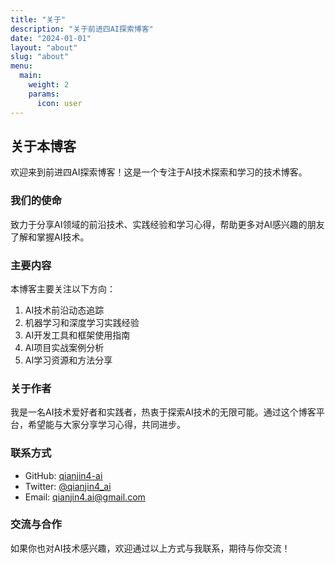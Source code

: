 ```yaml
---
title: "关于"
description: "关于前进四AI探索博客"
date: "2024-01-01"
layout: "about"
slug: "about"
menu:
  main:
    weight: 2
    params:
      icon: user
---
```


## 关于本博客

欢迎来到前进四AI探索博客！这是一个专注于AI技术探索和学习的技术博客。

### 我们的使命

致力于分享AI领域的前沿技术、实践经验和学习心得，帮助更多对AI感兴趣的朋友了解和掌握AI技术。

### 主要内容

本博客主要关注以下方向：

1. AI技术前沿动态追踪
2. 机器学习和深度学习实践经验
3. AI开发工具和框架使用指南
4. AI项目实战案例分析
5. AI学习资源和方法分享

### 关于作者

我是一名AI技术爱好者和实践者，热衷于探索AI技术的无限可能。通过这个博客平台，希望能与大家分享学习心得，共同进步。

### 联系方式

- GitHub: [qianjin4-ai](https://github.com/qianjin4-ai)
- Twitter: [@qianjin4_ai](https://twitter.com/qianjin4_ai)
- Email: qianjin4.ai@gmail.com

### 交流与合作

如果你也对AI技术感兴趣，欢迎通过以上方式与我联系，期待与你交流！